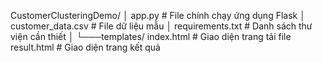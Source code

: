 CustomerClusteringDemo/
│   app.py              # File chính chạy ứng dụng Flask
│   customer_data.csv   # File dữ liệu mẫu
│   requirements.txt    # Danh sách thư viện cần thiết
│
└───templates/
        index.html      # Giao diện trang tải file
        result.html     # Giao diện trang kết quả